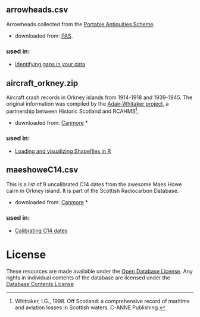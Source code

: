 

## arrowheads.csv
Arrowheads collected from the [Portable Antiquities Scheme](https://finds.org.uk/).

* downloaded from: [PAS](https://finds.org.uk/database/search/results/sort/objectType/objectType/ARROWHEAD).

### used in:
- [Identifying gaps in your data](http://research.shca.ed.ac.uk/past-by-numbers/2017/04/21/identifying-gaps-in-your-data)

## aircraft_orkney.zip
Aircraft crash records in Orkney islands from 1914-1918 and 1939-1945. The original information was compiled by the [Adair-Whitaker project](https://canmore.org.uk/project/935283), a partnership between Historic Scotland and RCAHMS[^1].

* downloaded from: [Canmore](https://canmore.org.uk/site/search/result?SITETYPE=1785&COUNCIL=330) *

### used in:
- [Loading and visualizing Shapefiles in R](http://research.shca.ed.ac.uk/past-by-numbers/2017/04/19/loading-and-visualizing-shapefiles-in-r/)

## maeshoweC14.csv

This is a list of 9 uncalibrated C14 dates from the awesome Maes Howe cairn in Orkney island. It is part of the Scottish Radiocarbon Database.

* downloaded from: [Canmore](https://canmore.org.uk/c14index/2094) *

### used in:
- [Calibrating C14 dates](http://research.shca.ed.ac.uk/past-by-numbers/2017/04/12/calibrating-c14-dates/)

[^1]: Whittaker, I.G., 1998. Off Scotland: a comprehensive record of maritime and aviation losses in Scottish waters. C-ANNE Publishing.

# License

These resources are made available under the [Open Database License](http://opendatacommons.org/licenses/odbl/1.0/). Any rights in individual contents of the database are licensed under the [Database Contents License](http://opendatacommons.org/licenses/dbcl/1.0/)


